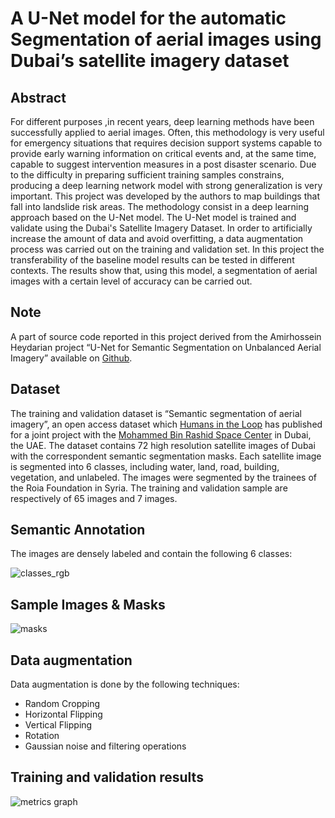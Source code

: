 # A U-Net model for the automatic Segmentation of aerial images using Dubai’s satellite imagery dataset

## Abstract

For different purposes ,in recent years, deep learning methods have been successfully applied to aerial images. Often, this methodology is very useful for emergency situations that requires decision support systems capable to provide early warning information on critical events and, at the same time, capable to suggest intervention measures in a post disaster scenario. Due to the difficulty in preparing sufficient training samples constrains, producing a deep learning network model with strong generalization is very important. This project was developed by the authors to map buildings that fall into landslide risk areas. The methodology consist in a deep learning approach based on the U-Net model. The U-Net model is trained and validate using the Dubai's Satellite Imagery Dataset. In order to artificially increase the amount of data and avoid overfitting, a data augmentation process was carried out on the training and validation set. In this project the transferability of the baseline model results can be tested in different contexts. The results show that, using this model, a  segmentation of aerial images with a certain level of accuracy can be carried out. 

## Note
A part of source code reported in this project derived from the Amirhossein Heydarian project “U-Net for Semantic Segmentation on Unbalanced Aerial Imagery” available on [Github](https://github.com/amirhosseinh77/UNet-AerialSegmentation).

## Dataset
The training and validation dataset is “Semantic segmentation of aerial imagery”, an open access dataset which [Humans in the Loop](https://humansintheloop.org/) has published for a joint project with the [Mohammed Bin Rashid Space Center](https://www.mbrsc.ae/) in Dubai, the UAE. The dataset contains  72 high resolution satellite images of Dubai with the correspondent semantic segmentation masks. Each satellite image is segmented into 6 classes, including water, land, road, building, vegetation, and unlabeled. The images were segmented by the trainees of the Roia Foundation in Syria. The training and validation sample are respectively of 65 images and 7 images.

## Semantic Annotation
The images are densely labeled and contain the following 6 classes:

![classes_rgb](https://user-images.githubusercontent.com/105599513/176649091-66c6fecc-53af-4e3c-bcfd-0a947e980574.png)

## Sample Images & Masks

![masks](https://user-images.githubusercontent.com/105599513/176650568-11d6232f-7f13-4748-ac97-78f03f741552.png)

## Data augmentation
Data augmentation is done by the following techniques:
- Random Cropping
- Horizontal Flipping
- Vertical Flipping
- Rotation
- Gaussian noise and filtering  operations

## Training and validation results

![metrics graph](https://user-images.githubusercontent.com/105599513/176652538-0db263be-7350-45df-a7fb-83d67d794814.jpg)

